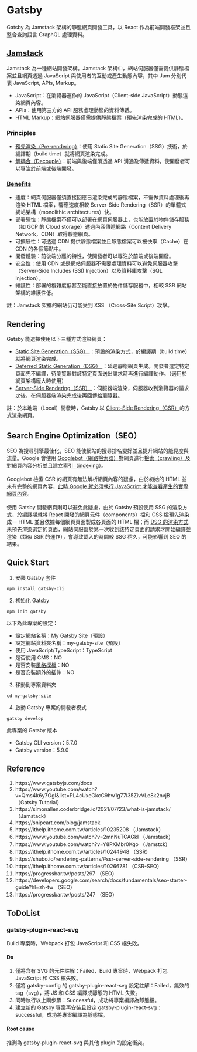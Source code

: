 # Gatsby
Gatsby 為 Jamstack 架構的靜態網頁開發工具，以 React 作為前端開發框架並且整合查詢語言 GraphQL 處理資料。
## <a href="https://jamstack.org/">Jamstack</a>
Jamstack 為一種網站開發架構。Jamstack 架構中，網站伺服器僅需提供靜態檔案並且網頁透過 JavaScript 與使用者的互動或產生動態內容，其中 Jam 分別代表 JavaScript, APIs, Markup。
- JavaScript：在瀏覽器運作的 JavaScript（Client-side JavaScript）動態渲染網頁內容。
- APIs：使用第三方的 API 服務處理動態的資料傳遞。
- HTML Markup：網站伺服器僅需提供靜態檔案（預先渲染完成的 HTML）。
### Principles
- <a href="https://jamstack.org/glossary/pre-render/">預先渲染（Pre-rendering）</a>：使用 Static Site Generation（SSG）技術，於編譯期（build time）就將網頁渲染完成。
- <a href="https://jamstack.org/glossary/decoupling/">解耦合（Decouple）</a>：前端與後端僅須透過 API 溝通及傳遞資料，使開發者可以專注於前端或後端開發。
### <a href="https://jamstack.org/why-jamstack/">Benefits</a>
- 速度：網頁伺服器僅須直接回應已渲染完成的靜態檔案，不需做資料處理後再渲染 HTML 檔案，響應速度相較 Server-Side Rendering（SSR）的單體式網站架構（monolithic architectures）快。
- 部署彈性：靜態檔案不僅可以部署在網頁伺服器上，也能放置於物件儲存服務（如 GCP 的 Cloud storage）透過內容傳遞網路（Content Delivery Network，CDN）取得靜態網頁。
- 可擴展性：可透過 CDN 提供靜態檔案並且靜態檔案可以被快取（Cache）在 CDN 的各個節點中。
- 開發體驗：前後端分離的特性，使開發者可以專注於前端或後端開發。
- 安全性：使用 CDN 或是網站伺服器不需要處理資料可以避免伺服器攻擊（Server-Side Includes (SSI) Injection）以及資料庫攻擊（SQL Injection）。
- 維護性：部署的複雜度低甚至能直接放置於物件儲存服務中，相較 SSR 網站架構的維護性低。

註：Jamstack 架構的網站仍可能受到 XSS （Cross-Site Script）攻擊。
## Rendering
Gatsby 能選擇使用以下三種方式渲染網頁：
- <a href="https://www.gatsbyjs.com/docs/conceptual/rendering-options/#static-site-generation-ssg">
    Static Site Generation（SSG）
  </a>：預設的渲染方式，於編譯期（build time）就將網頁渲染完成。
- <a href="https://www.gatsbyjs.com/docs/conceptual/rendering-options/#deferred-static-generation-dsg">
    Deferred Static Generation（DSG）
  </a>：延遲靜態網頁生成。開發者選定特定頁面先不編譯，待瀏覽器對該特定頁面送出請求時再進行編譯動作。（適用於網頁架構龐大時使用）
- <a href="https://www.gatsbyjs.com/docs/conceptual/rendering-options/#server-side-rendering-ssr">
    Server-Side Rendering（SSR）
  </a>：伺服器端渲染，伺服器收到瀏覽器的請求之後，在伺服器端渲染完成後再回傳給瀏覽器。

註：於本地端（Local）開發時，Gatsby 以 <a href="https://developers.google.com/search/docs/crawling-indexing/googlebot?hl=en">Client-Side Rendering（CSR）</a>的方式渲染網頁。
## Search Engine Optimization（SEO）
SEO 為搜尋引擎最佳化，SEO 能使網站的搜尋排名變好並且提升網站的能見度與流量。Google 會使用 <a href="https://developers.google.com/search/docs/crawling-indexing/googlebot?hl=en">Googlebot（網路檢索器）</a>對網頁進行<a href="https://developers.google.com/search/docs/fundamentals/how-search-works?hl=en#crawling">檢索（crawling）</a>及對網頁內容分析並且<a href="https://developers.google.com/search/docs/fundamentals/how-search-works?hl=en#indexing">建立索引（indexing）</a>。
<br/>
<br/>
Googlebot 檢索 CSR 的網頁有無法解析網頁內容的疑慮，由於初始的 HTML 並未有完整的網頁內容，<a href="https://developers.google.com/search/docs/crawling-indexing/javascript/javascript-seo-basics?hl=en#how-googlebot-processes-javascript">此時 Google 就必須執行 JavaScript 才能查看產生的實際網頁內容</a>。
<br/>
<br/>
使用 Gatsby 開發網頁則可以避免此疑慮，由於 Gatsby 預設使用 SSG 的渲染方式，於編譯期就將 React 開發的網頁元件（components）檔和 CSS 檔預先渲染成一 HTML 並且依據每個網頁頁面製成各頁面的 HTML 檔；而 <a href="https://www.gatsbyjs.com/blog/how-does-deferred-static-generation-affect-seo/#gatsby-skip-here">DSG 的渲染方式</a>未預先渲染選定的頁面，網站伺服器於第一次收到該特定頁面的請求才開始編譯並渲染（類似 SSR 的運作），會導致載入的時間較 SSG 稍久，可能影響到 SEO 的結果。

## Quick Start
1. 安裝 Gatsby 套件
```Shell
npm install gatsby-cli
```
2. 初始化 Gatsby
```Shell
npm init gatsby
```
以下為此專案的設定：
- 設定網站名稱：My Gatsby Site（預設）
- 設定網站資料夾名稱：my-gatsby-site（預設）
- 使用 JavaScript/TypeScript：TypeScript
- 是否使用 CMS：NO
- 是否安裝<a href="https://www.gatsbyjs.com/starters/">風格模板</a>：NO
- 是否安裝額外的插件：NO

3. 移動到專案資料夾
```Shell
cd my-gatsby-site
```
4. 啟動 Gatsby 專案的開發者模式
```Shell
gatsby develop
```
此專案的 Gatsby 版本
- Gatsby CLI version：5.7.0
- Gatsby version：5.9.0
## Reference
<ol>
    <li>https://www.gatsbyjs.com/docs</li>
    <li>https://www.youtube.com/watch?v=Qms4k6y7OgI&list=PL4cUxeGkcC9hw1g77I35ZivVLe8k2nvjB （Gatsby Tutorial）</li>
    <li>https://simonallen.coderbridge.io/2021/07/23/what-is-jamstack/ （Jamstack）</li>
    <li>https://snipcart.com/blog/jamstack</li>
    <li>https://ithelp.ithome.com.tw/articles/10235208 （Jamstack）</li>
    <li>https://www.youtube.com/watch?v=2mnNuTCAGkI （Jamstack）</li>
    <li>https://www.youtube.com/watch?v=Y8PXMbr0Kqo （Jamstck）</li>
    <li>https://ithelp.ithome.com.tw/articles/10244948 （SSR）</li>
    <li>https://shubo.io/rendering-patterns/#ssr-server-side-rendering （SSR）</li>
    <li>https://ithelp.ithome.com.tw/articles/10266781 （CSR-SEO）</li>
    <li>https://progressbar.tw/posts/297 （SEO）</li>
    <li>https://developers.google.com/search/docs/fundamentals/seo-starter-guide?hl=zh-tw （SEO）</li>
    <li>https://progressbar.tw/posts/247 （SEO）</li>
</ol>

## ToDoList
### gatsby-plugin-react-svg
Build 專案時，Webpack 打包 JavaScript 和 CSS 檔失敗。
#### Do
1. 僅將含有 SVG 的元件註解：Failed，Build 專案時，Webpack 打包 JavaScript 和 CSS 檔失敗。
2. 僅將 gatsby-config 的 gatsby-plugin-react-svg 設定註解：Failed，無效的 tag（svg），將 JS 和 CSS 編譯成靜態的 HTML 失敗。
3. 同時執行以上兩步驟：Successful，成功將專案編譯為靜態檔。
4. 建立新的 Gatsby 專案再安裝且設定 gatsby-plugin-react-svg：successful，成功將專案編譯為靜態檔。
#### Root cause
推測為 gatsby-plugin-react-svg 與其他 plugin 的設定衝突。